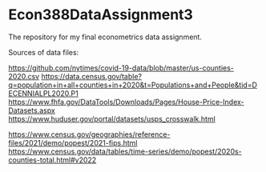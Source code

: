 # Econ388DataAssignment3
The repository for my final econometrics data assignment.


Sources of data files:

https://github.com/nytimes/covid-19-data/blob/master/us-counties-2020.csv
https://data.census.gov/table?q=population+in+all+counties+in+2020&t=Populations+and+People&tid=DECENNIALPL2020.P1
https://www.fhfa.gov/DataTools/Downloads/Pages/House-Price-Index-Datasets.aspx
https://www.huduser.gov/portal/datasets/usps_crosswalk.html

https://www.census.gov/geographies/reference-files/2021/demo/popest/2021-fips.html
https://www.census.gov/data/tables/time-series/demo/popest/2020s-counties-total.html#v2022
